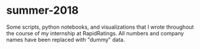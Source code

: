 # summer-2018
Some scripts, python notebooks, and visualizations that I wrote throughout the course of my internship at RapidRatings. All numbers and company names have been replaced with "dummy" data.
